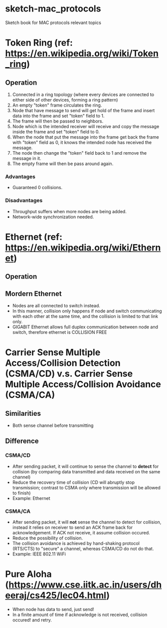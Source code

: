 # sketch-mac_protocols
Sketch book for MAC protocols relevant topics

# Token Ring (ref: https://en.wikipedia.org/wiki/Token_ring)
## Operation
1. Connected in a ring topology (where every devices are connected to either side of other devices, forming a ring pattern)
2. An empty "token" frame circulates the ring.
3. Node that have message to send will get hold of the frame and insert data into the frame and set "token" field to 1.
4. The frame will then be passed to neighbors.
5. Node which is the intended receiver will receive and copy the message inside the frame and set "token" field to 0. 
6. When the node that put the message into the frame get back the frame with "token" field as 0, it knows the intended node has received the message. 
7. The node then change the "token" field back to 1 and remove the message in it.
8. The empty frame will then be pass around again.

### Advantages
- Guaranteed 0 collisions.

### Disadvantages
- Throughput suffers when more nodes are being added.
- Network-wide synchronization needed.


# Ethernet (ref: https://en.wikipedia.org/wiki/Ethernet)
## Operation


## Mordern Ethernet
- Nodes are all connected to switch instead.
- In this manner, collision only happens if node and switch communicating with each other at the same time, and the collision is limited to that link only.
- GIGABIT Ethernet allows full duplex communication between node and switch, therefore ethernet is COLLISION FREE



# Carrier Sense Multiple Access/Collision Detection (CSMA/CD) v.s. Carrier Sense Multiple Access/Collision Avoidance (CSMA/CA)
## Similarities
- Both sense channel before transmitting

## Difference
### CSMA/CD 
- After sending packet, it will continue to sense the channel to **detect** for collision (by comparing data transmitted and data received on the same channel)
- Reduce the recovery time of collision (CD will abruptly stop transmission; contrast to CSMA only where transmission will be allowed to finish)
- Example: Ethernet

### CSMA/CA
- After sending packet, it will **not** sense the channel to detect for collision, instead it relies on receiver to send an ACK frame back for acknowledgement. If ACK not receive, it assume collision occured.
- Reduce the possibility of collision.
- The collision avoidance is achieved by hand-shaking protocol (RTS/CTS) to "secure" a channel, whereas CSMA/CD do not do that.
- Example: IEEE 802.11 WiFi

# Pure Aloha (https://www.cse.iitk.ac.in/users/dheeraj/cs425/lec04.html)
- When node has data to send, just send!
- In a finite amount of time if acknowledge is not received, collision occured! and retry.
